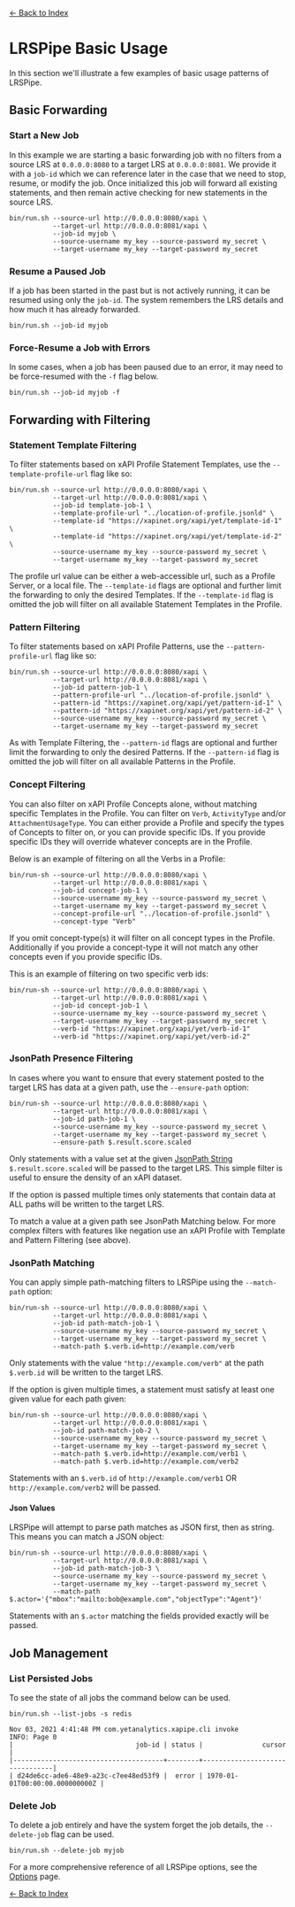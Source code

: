[<- Back to Index](index.md)
# LRSPipe Basic Usage

In this section we'll illustrate a few examples of basic usage patterns of LRSPipe.

## Basic Forwarding

### Start a New Job

In this example we are starting a basic forwarding job with no filters from a source LRS at `0.0.0.0:8080` to a target LRS at `0.0.0.0:8081`. We provide it with a `job-id` which we can reference later in the case that we need to stop, resume, or modify the job. Once initialized this job will forward all existing statements, and then remain active checking for new statements in the source LRS.

``` shell
bin/run.sh --source-url http://0.0.0.0:8080/xapi \
           --target-url http://0.0.0.0:8081/xapi \
           --job-id myjob \
           --source-username my_key --source-password my_secret \
           --target-username my_key --target-password my_secret
```

### Resume a Paused Job

If a job has been started in the past but is not actively running, it can be resumed using only the `job-id`. The system remembers the LRS details and how much it has already forwarded.

``` shell
bin/run.sh --job-id myjob
```

### Force-Resume a Job with Errors

In some cases, when a job has been paused due to an error, it may need to be force-resumed with the `-f` flag below.

``` shell
bin/run.sh --job-id myjob -f
```

## Forwarding with Filtering

### Statement Template Filtering

To filter statements based on xAPI Profile Statement Templates, use the `--template-profile-url` flag like so:

``` shell
bin/run.sh --source-url http://0.0.0.0:8080/xapi \
           --target-url http://0.0.0.0:8081/xapi \
           --job-id template-job-1 \
           --template-profile-url "../location-of-profile.jsonld" \
           --template-id "https://xapinet.org/xapi/yet/template-id-1" \
           --template-id "https://xapinet.org/xapi/yet/template-id-2" \
           --source-username my_key --source-password my_secret \
           --target-username my_key --target-password my_secret

```

The profile url value can be either a web-accessible url, such as a Profile Server, or a local file. The `--template-id` flags are optional and further limit the forwarding to only the desired Templates. If the `--template-id` flag is omitted the job will filter on all available Statement Templates in the Profile.

### Pattern Filtering

To filter statements based on xAPI Profile Patterns, use the `--pattern-profile-url` flag like so:

``` shell
bin/run.sh --source-url http://0.0.0.0:8080/xapi \
           --target-url http://0.0.0.0:8081/xapi \
           --job-id pattern-job-1 \
           --pattern-profile-url "../location-of-profile.jsonld" \
           --pattern-id "https://xapinet.org/xapi/yet/pattern-id-1" \
           --pattern-id "https://xapinet.org/xapi/yet/pattern-id-2" \
           --source-username my_key --source-password my_secret \
           --target-username my_key --target-password my_secret

```

As with Template Filtering, the `--pattern-id` flags are optional and further limit the forwarding to only the desired Patterns. If the `--pattern-id` flag is omitted the job will filter on all available Patterns in the Profile.

### Concept Filtering

You can also filter on xAPI Profile Concepts alone, without matching specific Templates in the Profile. You can filter on `Verb`, `ActivityType` and/or `AttachmentUsageType`. You can either provide a Profile and specify the types of Concepts to filter on, or you can provide specific IDs. If you provide specific IDs they will override whatever concepts are in the Profile.

Below is an example of filtering on all the Verbs in a Profile:

``` shell
bin/run-sh --source-url http://0.0.0.0:8080/xapi \
           --target-url http://0.0.0.0:8081/xapi \
           --job-id concept-job-1 \
           --source-username my_key --source-password my_secret \
           --target-username my_key --target-password my_secret \
           --concept-profile-url "../location-of-profile.jsonld" \
           --concept-type "Verb"
```

If you omit concept-type(s) it will filter on all concept types in the Profile. Additionally if you provide a concept-type it will not match any other concepts even if you provide specific IDs.

This is an example of filtering on two specific verb ids:

``` shell
bin/run-sh --source-url http://0.0.0.0:8080/xapi \
           --target-url http://0.0.0.0:8081/xapi \
           --job-id concept-job-1 \
           --source-username my_key --source-password my_secret \
           --target-username my_key --target-password my_secret \
           --verb-id "https://xapinet.org/xapi/yet/verb-id-1"
           --verb-id "https://xapinet.org/xapi/yet/verb-id-2"
```

### JsonPath Presence Filtering

In cases where you want to ensure that every statement posted to the target LRS has data at a given path, use the `--ensure-path` option:

``` shell
bin/run-sh --source-url http://0.0.0.0:8080/xapi \
           --target-url http://0.0.0.0:8081/xapi \
           --job-id path-job-1 \
           --source-username my_key --source-password my_secret \
           --target-username my_key --target-password my_secret \
           --ensure-path $.result.score.scaled

```

Only statements with a value set at the given [JsonPath String](https://goessner.net/articles/JsonPath/) `$.result.score.scaled` will be passed to the target LRS. This simple filter is useful to ensure the density of an xAPI dataset.

If the option is passed multiple times only statements that contain data at ALL paths will be written to the target LRS.

To match a value at a given path see JsonPath Matching below. For more complex filters with features like negation use an xAPI Profile with Template and Pattern Filtering (see above).

### JsonPath Matching

You can apply simple path-matching filters to LRSPipe using the `--match-path` option:

``` shell
bin/run-sh --source-url http://0.0.0.0:8080/xapi \
           --target-url http://0.0.0.0:8081/xapi \
           --job-id path-match-job-1 \
           --source-username my_key --source-password my_secret \
           --target-username my_key --target-password my_secret \
           --match-path $.verb.id=http://example.com/verb

```

Only statements with the value `"http://example.com/verb"` at the path `$.verb.id` will be written to the target LRS.

If the option is given multiple times, a statement must satisfy at least one given value for each path given:

``` shell
bin/run-sh --source-url http://0.0.0.0:8080/xapi \
           --target-url http://0.0.0.0:8081/xapi \
           --job-id path-match-job-2 \
           --source-username my_key --source-password my_secret \
           --target-username my_key --target-password my_secret \
           --match-path $.verb.id=http://example.com/verb1 \
           --match-path $.verb.id=http://example.com/verb2

```

Statements with an `$.verb.id` of `http://example.com/verb1` OR `http://example.com/verb2` will be passed.

#### Json Values

LRSPipe will attempt to parse path matches as JSON first, then as string. This means you can match a JSON object:

``` shell
bin/run-sh --source-url http://0.0.0.0:8080/xapi \
           --target-url http://0.0.0.0:8081/xapi \
           --job-id path-match-job-3 \
           --source-username my_key --source-password my_secret \
           --target-username my_key --target-password my_secret \
           --match-path $.actor='{"mbox":"mailto:bob@example.com","objectType":"Agent"}'

```

Statements with an `$.actor` matching the fields provided exactly will be passed.

## Job Management

### List Persisted Jobs

To see the state of all jobs the command below can be used.

``` shell
bin/run.sh --list-jobs -s redis

Nov 03, 2021 4:41:48 PM com.yetanalytics.xapipe.cli invoke
INFO: Page 0
|                               job-id | status |               cursor           |
|--------------------------------------+--------+--------------------------------|
| d24de6cc-ade6-48e9-a23c-c7ee48ed53f9 |  error | 1970-01-01T00:00:00.000000000Z |
```

### Delete Job

To delete a job entirely and have the system forget the job details, the `--delete-job` flag can be used.

``` shell
bin/run.sh --delete-job myjob
```

For a more comprehensive reference of all LRSPipe options, see the [Options](options.md) page.

[<- Back to Index](index.md)
